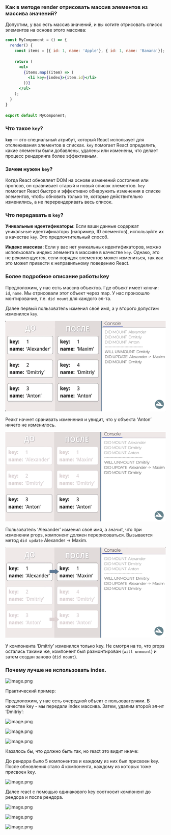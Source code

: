 ### Как в методе render отрисовать массив элементов из массива значений?

Допустим, у вас есть массив значений, и вы хотите отрисовать список элементов на основе этого массива:

```jsx
const MyComponent = () => {
  render() {
    const items = [{ id: 1, name: 'Apple'}, { id: 1, name: 'Banana'}];

    return (
      <ul>
        {items.map((item) => (
          <li key={index}>{item.id}</li>
        ))}
      </ul>
    );
  }
}

export default MyComponent;
```

### Что такое `key`?

**`key`** — это специальный атрибут, который React использует для отслеживания элементов в списках. `key` помогает React определить, какие элементы были добавлены, удалены или изменены, что делает процесс рендеринга более эффективным.

### Зачем нужен `key`?

Когда React обновляет DOM на основе изменений состояния или пропсов, он сравнивает старый и новый список элементов. `key` помогает React быстро и эффективно обнаружить изменения в списке элементов, чтобы обновить только те, которые действительно изменились, а не перерендеривать весь список.

### Что передавать в `key`?

**Уникальные идентификаторы**: Если ваши данные содержат уникальные идентификаторы (например, ID элементов), используйте их в качестве `key`. Это предпочтительный способ.

**Индекс массива**: Если у вас нет уникальных идентификаторов, можно использовать индекс элемента в массиве в качестве `key`. Однако, это не рекомендуется, если порядок элементов может измениться, так как это может привести к неправильному поведению React.

### Более подробное описание работы key

Предположим, у нас есть массив объектов. Где объект имеет ключи: `id`, `name`. Мы отрисовали этот объект через map. У нас произошло монтирование, т.е. `did mount` для каждого эл-та.

Далее первый пользователь изменил своё имя, а у второго допустим изменился `key`.

![image.png](React/React/Key_img/image.png)

Реакт начнет сранивать изменения и увидит, что у объекта ‘Anton’ ничего не изменилось.

![image.png](React/React/Key_img/image%201.png)

Пользователь ‘Alexander’ изменил своё имя, а значит, что при изменении props, компонент должен перерисоваться. Вызывается метод `did update` Alexander → Maxim.

![image.png](React/React/Key_img/image%202.png)

У компонента ‘Dmitriy’ изменился только key. Не смотря на то, что props остались такими же, компонент был размонтирован (`will unmount`) и затем создан заново (`did mount`).

### Почему лучше не использовать index.

![image.png](image%203.png)

Практический пример:

Предположим, у нас есть очередной объект с пользователями. В качестве key - мы передали index массива. Затем, удалим второй эл-нт ‘Dmitriy’:

![image.png](image%204.png)

![image.png](image%205.png)

![image.png](image%206.png)

Казалось бы, что должно быть так, но react это видит иначе:

До рендора было 5 компонентов и каждому из них был присвоен key. После обновления стало 4 компонента, каждому из которых тоже присвоен key.

![image.png](image%207.png)

Далее react с помощью одинакового key соотносит компонент до рендора и после рендора.

![image.png](image%208.png)

![image.png](image%209.png)

![image.png](image%2010.png)